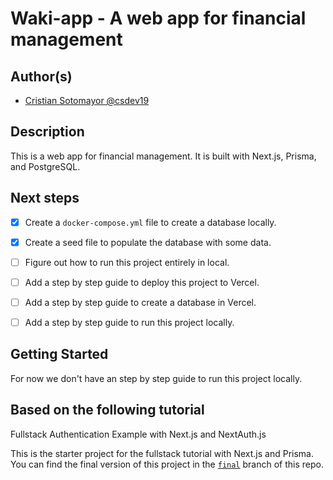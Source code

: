 # Waki-app - A web app for financial management

## Author(s)

- [Cristian Sotomayor @csdev19](https://github.com/csdev19)

## Description

This is a web app for financial management. It is built with Next.js, Prisma, and PostgreSQL.

## Next steps

- [x] Create a `docker-compose.yml` file to create a database locally.
- [x] Create a seed file to populate the database with some data.
- [ ] Figure out how to run this project entirely in local.
- [ ] Add a step by step guide to deploy this project to Vercel.
- [ ] Add a step by step guide to create a database in Vercel.
- [ ] Add a step by step guide to run this project locally.


## Getting Started

For now we don't have an step by step guide to run this project locally.


## Based on the following tutorial

Fullstack Authentication Example with Next.js and NextAuth.js

This is the starter project for the fullstack tutorial with Next.js and Prisma. You can find the final version of this project in the [`final`](https://githyarub.com/prisma/blogr-nextjs-prisma/tree/final) branch of this repo.
